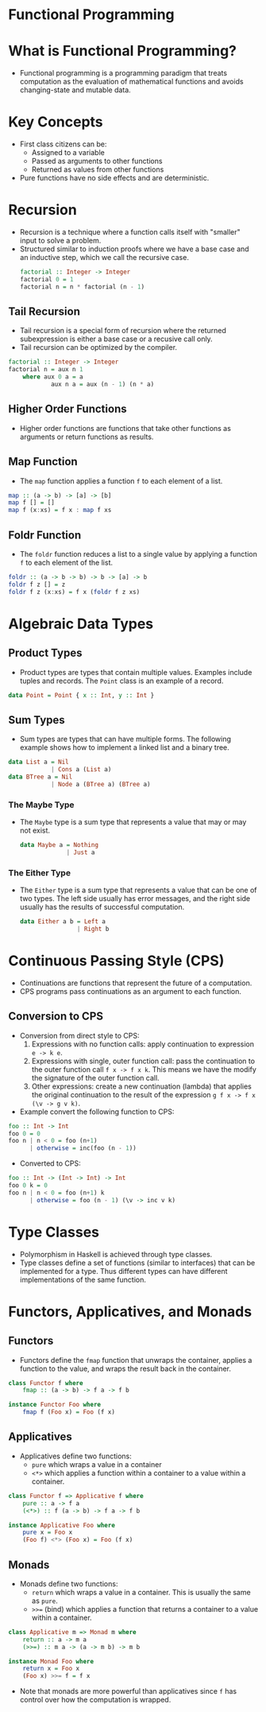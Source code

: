 Functional Programming
======================

# What is Functional Programming?
* Functional programming is a programming paradigm that treats computation as the evaluation of mathematical functions and avoids changing-state and mutable data.

# Key Concepts
* First class citizens can be:
    * Assigned to a variable
    * Passed as arguments to other functions
    * Returned as values from other functions
* Pure functions have no side effects and are deterministic. 

# Recursion
* Recursion is a technique where a function calls itself with "smaller" input to solve a problem. 
* Structured similar to induction proofs where we have a base case and an inductive step, which we call the recursive case. 
    ```haskell
    factorial :: Integer -> Integer
    factorial 0 = 1
    factorial n = n * factorial (n - 1)
    ```

## Tail Recursion
* Tail recursion is a special form of recursion where the returned subexpression is either a base case or a recusive call only.
* Tail recursion can be optimized by the compiler.
```haskell
factorial :: Integer -> Integer
factorial n = aux n 1
    where aux 0 a = a
            aux n a = aux (n - 1) (n * a)
```

## Higher Order Functions
* Higher order functions are functions that take other functions as arguments or return functions as results.

## Map Function
* The `map` function applies a function `f` to each element of a list.
```haskell
map :: (a -> b) -> [a] -> [b]
map f [] = []
map f (x:xs) = f x : map f xs
```

## Foldr Function
* The `foldr` function reduces a list to a single value by applying a function `f` to each element of the list.
```haskell
foldr :: (a -> b -> b) -> b -> [a] -> b
foldr f z [] = z
foldr f z (x:xs) = f x (foldr f z xs)
```

# Algebraic Data Types
## Product Types
* Product types are types that contain multiple values. Examples include tuples and records. The `Point` class is an example of a record. 
```haskell
data Point = Point { x :: Int, y :: Int }
```

## Sum Types
* Sum types are types that can have multiple forms. The following example shows how to implement a linked list and a binary tree.
```haskell
data List a = Nil 
            | Cons a (List a)
data BTree a = Nil
            | Node a (BTree a) (BTree a)
```

### The Maybe Type
* The `Maybe` type is a sum type that represents a value that may or may not exist.
    ```haskell
    data Maybe a = Nothing
                 | Just a
    ```

### The Either Type
* The `Either` type is a sum type that represents a value that can be one of two types. The left side usually has error messages, and the right side usually has the results of successful computation.
    ```haskell
    data Either a b = Left a
                    | Right b
    ```

# Continuous Passing Style (CPS)
* Continuations are functions that represent the future of a computation.
* CPS programs pass continuations as an argument to each function. 

## Conversion to CPS
* Conversion from direct style to CPS:
    1. Expressions with no function calls: apply continuation to expression `e -> k e`.
    2. Expressions with single, outer function call: pass the continuation to the outer function call `f x -> f x k`. This means we have the modify the signature of the outer function call. 
    3. Other expressions: create a new continuation (lambda) that applies the original continuation to the result of the expression `g f x -> f x (\v -> g v k)`.
* Example convert the following function to CPS:
```haskell
foo :: Int -> Int
foo 0 = 0
foo n | n < 0 = foo (n+1)
      | otherwise = inc(foo (n - 1))
```
* Converted to CPS:
```haskell
foo :: Int -> (Int -> Int) -> Int
foo 0 k = 0
foo n | n < 0 = foo (n+1) k
      | otherwise = foo (n - 1) (\v -> inc v k)
```

# Type Classes
* Polymorphism in Haskell is achieved through type classes.
* Type classes define a set of functions (similar to interfaces) that can be implemented for a type. Thus different types can have different implementations of the same function. 

# Functors, Applicatives, and Monads
## Functors
* Functors define the `fmap` function that unwraps the container, applies a function to the value, and wraps the result back in the container.
```haskell
class Functor f where
    fmap :: (a -> b) -> f a -> f b

instance Functor Foo where
    fmap f (Foo x) = Foo (f x)
```

## Applicatives
* Applicatives define two functions:
    * `pure` which wraps a value in a container
    * `<*>` which applies a function within a container to a value within a container.
```haskell
class Functor f => Applicative f where
    pure :: a -> f a
    (<*>) :: f (a -> b) -> f a -> f b

instance Applicative Foo where
    pure x = Foo x
    (Foo f) <*> (Foo x) = Foo (f x)
```

## Monads
* Monads define two functions:
    * `return` which wraps a value in a container. This is usually the same as `pure`.
    * `>>=` (bind) which applies a function that returns a container to a value within a container.
```haskell
class Applicative m => Monad m where
    return :: a -> m a
    (>>=) :: m a -> (a -> m b) -> m b

instance Monad Foo where
    return x = Foo x
    (Foo x) >>= f = f x
```
* Note that monads are more powerful than applicatives since `f` has control over how the computation is wrapped.


